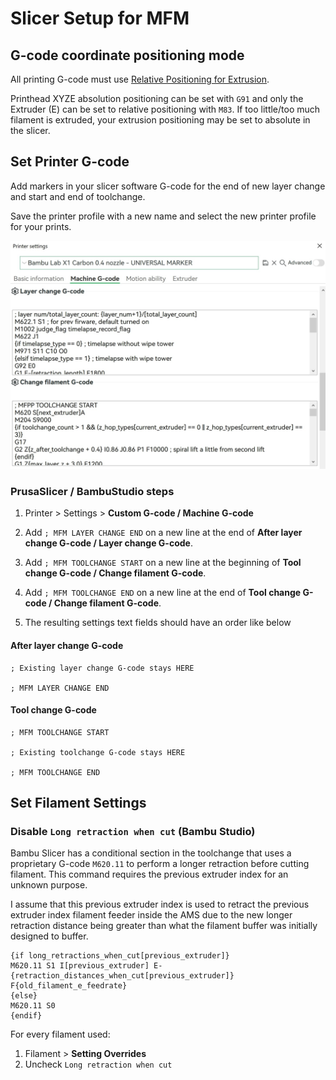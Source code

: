 # Slicer Setup for MFM

## G-code coordinate positioning mode

All printing G-code must use [Relative Positioning for Extrusion](https://www.ideamaker.io/dictionaryDetail.html?name=Relative%20Extrusion&category_name=Printer%20Settings).

Printhead XYZE absolution positioning can be set with `G91` and only the Extruder (E) can be set to relative positioning with `M83`. If too little/too much filament is extruded, your extrusion positioning may be set to absolute in the slicer.

## Set Printer G-code

Add markers in your slicer software G-code for the end of new layer change and start and end of toolchange.

Save the printer profile with a new name and select the new printer profile for your prints.

![mfpp slicer setup](assets/bambustudio-printer-settings.jpg)

### PrusaSlicer / BambuStudio steps

1. Printer > Settings > **Custom G-code / Machine G-code**

2. Add `; MFM LAYER CHANGE END` on a new line at the end of **After layer change G-code / Layer change G-code**.

3. Add `; MFM TOOLCHANGE START`  on a new line at the beginning of **Tool change G-code / Change filament G-code**.

4. Add `; MFM TOOLCHANGE END`  on a new line at the end of **Tool change G-code / Change filament G-code**.

5. The resulting settings text fields should have an order like below

#### After layer change G-code

```gcode
; Existing layer change G-code stays HERE

; MFM LAYER CHANGE END
```

#### Tool change G-code

```gcode
; MFM TOOLCHANGE START

; Existing toolchange G-code stays HERE

; MFM TOOLCHANGE END
```

## Set Filament Settings

### Disable `Long retraction when cut` (Bambu Studio)

Bambu Slicer has a conditional section in the toolchange that uses a proprietary G-code `M620.11` to perform a longer retraction before cutting filament. This command requires the previous extruder index for an unknown purpose. 

I assume that this previous extruder index is used to retract the previous extruder index filament feeder inside the AMS due to the new longer retraction distance being greater than what the filament buffer was initially designed to buffer. 

```gcode
{if long_retractions_when_cut[previous_extruder]}
M620.11 S1 I[previous_extruder] E-{retraction_distances_when_cut[previous_extruder]} F{old_filament_e_feedrate}
{else}
M620.11 S0
{endif}
```

For every filament used:

1. Filament > **Setting Overrides**
2. Uncheck `Long retraction when cut`
